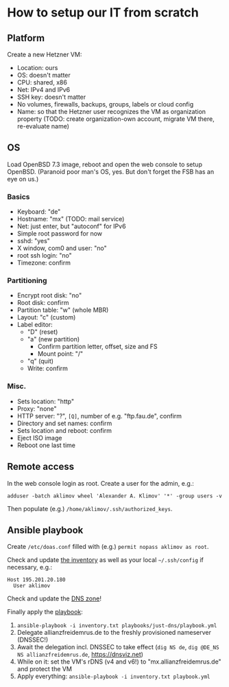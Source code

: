 # How to setup our IT from scratch

## Platform

Create a new Hetzner VM:

* Location: ours
* OS: doesn't matter
* CPU: shared, x86
* Net: IPv4 and IPv6
* SSH key: doesn't matter
* No volumes, firewalls, backups, groups, labels or cloud config
* Name: so that the Hetzner user recognizes the VM as organization property
  (TODO: create organization-own account, migrate VM there, re-evaluate name)

## OS

Load OpenBSD 7.3 image, reboot and open the web console to setup OpenBSD.
(Paranoid poor man's OS, yes. But don't forget the FSB has an eye on us.)

### Basics

* Keyboard: "de"
* Hostname: "mx" (TODO: mail service)
* Net: just enter, but "autoconf" for IPv6
* Simple root password for now
* sshd: "yes"
* X window, com0 and user: "no"
* root ssh login: "no"
* Timezone: confirm

### Partitioning

* Encrypt root disk: "no"
* Root disk: confirm
* Partition table: "w" (whole MBR)
* Layout: "c" (custom)
* Label editor:
  * "D" (reset)
  * "a" (new partition)
    * Confirm partition letter, offset, size and FS
    * Mount point: "/"
  * "q" (quit)
  * Write: confirm

### Misc.

* Sets location: "http"
* Proxy: "none"
* HTTP server: "?", `[Q]`, number of e.g. "ftp.fau.de", confirm
* Directory and set names: confirm
* Sets location and reboot: confirm
* Eject ISO image
* Reboot one last time

## Remote access

In the web console login as root. Create a user for the admin, e.g.:

`adduser -batch aklimov wheel 'Alexander A. Klimov' '*' -group users -v`

Then populate (e.g.) `/home/aklimov/.ssh/authorized_keys`.

## Ansible playbook

Create `/etc/doas.conf` filled with (e.g.) `permit nopass aklimov as root`.

Check and update [the inventory](./inventory.txt)
as well as your local `~/.ssh/config` if necessary, e.g.:

```
Host 195.201.20.180
  User aklimov
```

Check and update the [DNS zone](./playbooks/dns/allianzfreidemrus.de.zone)!

Finally apply the [playbook](./playbook.yml):

1. `ansible-playbook -i inventory.txt playbooks/just-dns/playbook.yml`
2. Delegate allianzfreidemrus.de to the freshly provisioned nameserver (DNSSEC!)
3. Await the delegation incl. DNSSEC to take effect
   (`dig NS de`, `dig @DE_NS NS allianzfreidemrus.de`, https://dnsviz.net)
4. While on it: set the VM's rDNS (v4 and v6!) to "mx.allianzfreidemrus.de"
   and protect the VM
5. Apply everything: `ansible-playbook -i inventory.txt playbook.yml`
